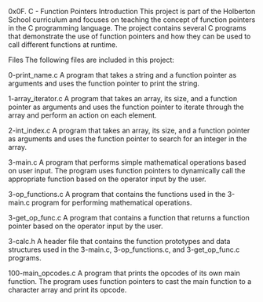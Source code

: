 0x0F. C - Function Pointers
Introduction
This project is part of the Holberton School curriculum and focuses on teaching the concept of function pointers in the C programming language. The project contains several C programs that demonstrate the use of function pointers and how they can be used to call different functions at runtime.

Files
The following files are included in this project:

0-print_name.c
A program that takes a string and a function pointer as arguments and uses the function pointer to print the string.

1-array_iterator.c
A program that takes an array, its size, and a function pointer as arguments and uses the function pointer to iterate through the array and perform an action on each element.

2-int_index.c
A program that takes an array, its size, and a function pointer as arguments and uses the function pointer to search for an integer in the array.

3-main.c
A program that performs simple mathematical operations based on user input. The program uses function pointers to dynamically call the appropriate function based on the operator input by the user.

3-op_functions.c
A program that contains the functions used in the 3-main.c program for performing mathematical operations.

3-get_op_func.c
A program that contains a function that returns a function pointer based on the operator input by the user.

3-calc.h
A header file that contains the function prototypes and data structures used in the 3-main.c, 3-op_functions.c, and 3-get_op_func.c programs.

100-main_opcodes.c
A program that prints the opcodes of its own main function. The program uses function pointers to cast the main function to a character array and print its opcode.
